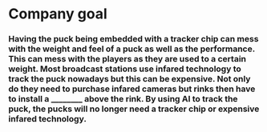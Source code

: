 # Company goal

### Having the puck being embedded with a tracker chip can mess with the weight and feel of a puck as well as the performance. This can mess with the players as they are used to a certain weight. Most broadcast stations use infared technology to track the puck nowadays but this can be expensive. Not only do they need to purchase infared cameras but rinks then have to install a ________ above the rink. By using AI to track the puck, the pucks will no longer need a tracker chip or expensive infared technology. 
